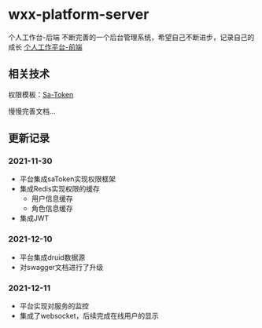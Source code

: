 # wxx-platform-server

个人工作台-后端
不断完善的一个后台管理系统，希望自己不断进步，记录自己的成长
[个人工作平台-前端](https://github.com/xiangxu999/wxx-platform-web)

## 相关技术

权限模板：[Sa-Token](https://sa-token.dev33.cn/)

慢慢完善文档...

## 更新记录

### 2021-11-30

- 平台集成saToken实现权限框架
- 集成Redis实现权限的缓存
  - 用户信息缓存
  - 角色信息缓存
- 集成JWT

### 2021-12-10

- 平台集成druid数据源
- 对swagger文档进行了升级

### 2021-12-11

- 平台实现对服务的监控
- 集成了websocket，后续完成在线用户的显示